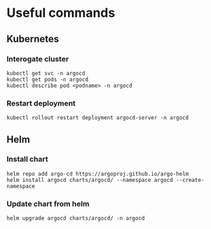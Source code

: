 # Useful commands

## Kubernetes
### Interogate cluster
```
kubectl get svc -n argocd
kubectl get pods -n argocd
kubectl describe pod <podname> -n argocd
```

### Restart deployment
```
kubectl rollout restart deployment argocd-server -n argocd
```

##  Helm
### Install chart
```
helm repo add argo-cd https://argoproj.github.io/argo-helm
helm install argocd charts/argocd/ --namespace argocd --create-namespace
```

### Update chart from helm
```
helm upgrade argocd charts/argocd/ -n argocd
```
